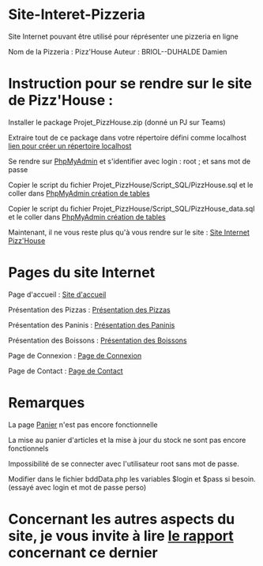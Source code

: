 # Site-Interet-Pizzeria
Site Internet pouvant être utilisé pour réprésenter une pizzeria en ligne

Nom de la Pizzeria : Pizz'House
Auteur : BRIOL--DUHALDE Damien

# Instruction pour se rendre sur le site de Pizz'House :

Installer le package Projet_PizzHouse.zip (donné un PJ sur Teams)

Extraire tout de ce package dans votre répertoire défini comme localhost [lien pour créer un répertoire localhost](https://ngressier.developpez.com/articles/ubuntu/configuration-repertoire-utilisateur-xampp/#LA)

Se rendre sur [PhpMyAdmin](http://localhost/phpmyadmin/) et s'identifier avec login : root ; et sans mot de passe

Copier le script du fichier Projet_PizzHouse/Script_SQL/PizzHouse.sql et le coller dans [PhpMyAdmin création de tables](http://localhost/phpmyadmin/server_sql.php)

Copier le script du fichier Projet_PizzHouse/Script_SQL/PizzHouse_data.sql et le coller dans [PhpMyAdmin création de tables](http://localhost/phpmyadmin/server_sql.php)

Maintenant, il ne vous reste plus qu'à vous rendre sur le site : [Site Internet Pizz'House](http://localhost/Site_BRIOL--DUHALDE(PhP)/Projet_PizzHouse/Code_PHP/Index.php)


# Pages du site Internet

Page d'accueil : [Site d'accueil](http://localhost/Site_BRIOL--DUHALDE(PhP)/Projet_PizzHouse/Code_PHP/Index.php)

Présentation des Pizzas : [Présentation des Pizzas](http://localhost/Site_BRIOL--DUHALDE(PhP)/Projet_PizzHouse/Code_PHP/produits.php?cat=Pizza)

Présentation des Paninis : [Présentation des Paninis](http://localhost/Site_BRIOL--DUHALDE(PhP)/Projet_PizzHouse/Code_PHP/produits.php?cat=Panini)

Présentation des Boissons : [Présentation des Boissons](http://localhost/Site_BRIOL--DUHALDE(PhP)/Projet_PizzHouse/Code_PHP/produits.php?cat=Boisson)

Page de Connexion : [Page de Connexion](http://localhost/Site_BRIOL--DUHALDE(PhP)/Projet_PizzHouse/Code_PHP/Page_Connexion.php)

Page de Contact : [Page de Contact](http://localhost/Site_BRIOL--DUHALDE(PhP)/Projet_PizzHouse/Code_PHP/Page_Contact.php)

# Remarques
La page [Panier](http://localhost/Site_BRIOL--DUHALDE(PhP)/Projet_PizzHouse/Code_PHP/Panier.php) n'est pas encore fonctionnelle

La mise au panier d'articles et la mise à jour du stock ne sont pas encore fonctionnels

Impossibilité de se connecter avec l'utilisateur root sans mot de passe.

Modifier dans le fichier bddData.php les variables $login et $pass si besoin. (essayé avec login et mot de passe perso)

# Concernant les autres aspects du site, je vous invite à lire [le rapport](Site-Interet-Pizzeria/Projet_PizzHouse/Rapport_DevWeb_Briol--Duhalde.pdf) concernant ce dernier
